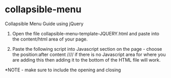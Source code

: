 # collapsible-menu

Collapsible Menu Guide using jQuery

1. Open the file collapsible-menu-template-JQUERY.html and paste into the content/html area of your page.

2. Paste the following script into Javascript section on the page - choose the position:after content //// if there is no Javascript area for where you are adding this then adding it to the bottom of the HTML file will work.

      <script>
      $(function(){
          $('.my-collapsible-tab').click(function(){
              $('.my-collapsible-tab-content').slideUp();
              $('.my-collapsible-tab-content').hide();
              $('#mycollapsibletab'+$(this).attr('target')).slideToggle();
          });
      });
      </script>


*NOTE - make sure to include the opening and closing <script> tags!
